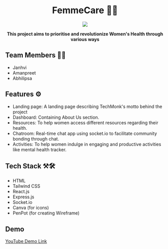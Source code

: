 <h1 align="center"> FemmeCare 💅👸 </h1>

<div align="center">
<img  src="https://user-images.githubusercontent.com/80174214/211193256-39bdaed6-b0c2-4efb-8fb0-e5745b15f11d.png">

</div>
<b><p align="center">This project aims to prioritise and revolutionize Women's Health through various ways
</p></b>

<div>

## Team Members 👭👭

- Janhvi
- Amanpreet
- Abhilipsa

## Features ⚙️

- Landing page: A landing page describing TechMonk's motto behind the project
- Dashboard: Containing About Us section.
- Resources: To help women access different resources regarding their health.
- Chatroom: Real-time chat app using socket.io to facilitate community bonding through chat.
- Activities: To help women indulge in engaging and productive activities like mental health tracker.


## Tech Stack ⚒️🛠️

- HTML 
- Tailwind CSS 
- React.js 
- Express.js 
- Socket.io 
- Canva (for icons)
- PenPot (for creating Wireframe)

## Demo

[YouTube Demo Link](https://youtu.be/DqbncHhNFeo)

  </div>
